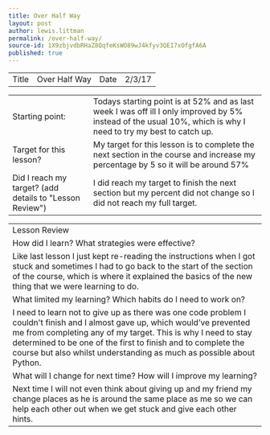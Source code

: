 ```yaml
---
title: Over Half Way
layout: post
author: lewis.littman
permalink: /over-half-way/
source-id: 1X9zbjvdbRHaZ8QqfeKsWO89wJ4kfyv3QEI7xOfgfA6A
published: true
---
```

<table>
  <tr>
    <td>Title</td>
    <td>Over Half Way</td>
    <td>Date</td>
    <td>2/3/17</td>
  </tr>
</table>


<table>
  <tr>
    <td>Starting point:</td>
    <td>Todays starting point is at 52% and as last week I was off ill I only improved by 5% instead of the usual 10%, which is why I need to try my best to catch up.</td>
  </tr>
  <tr>
    <td>Target for this lesson?</td>
    <td>My target for this lesson is to complete the next section in the course and increase my percentage by 5 so it will be around 57%</td>
  </tr>
  <tr>
    <td>Did I reach my target? 
(add details to "Lesson Review")</td>
    <td>I did reach my target to finish the next section but my percent did not change so I did not reach my full target.</td>
  </tr>
</table>


<table>
  <tr>
    <td>Lesson Review</td>
  </tr>
  <tr>
    <td>How did I learn? What strategies were effective? </td>
  </tr>
  <tr>
    <td>Like last lesson I just kept re-reading the instructions when I got stuck and sometimes I had to go back to the start of the section of the course, which is where it explained the basics of the new thing that we were learning to do. </td>
  </tr>
  <tr>
    <td>What limited my learning? Which habits do I need to work on? </td>
  </tr>
  <tr>
    <td>I need to learn not to give up as there was one code problem I couldn't finish and I almost gave up, which would’ve prevented me from completing any of my target. This is why I need to stay determined to be one of the first to finish and to complete the course but also whilst understanding as much as possible about Python.</td>
  </tr>
  <tr>
    <td>What will I change for next time? How will I improve my learning?</td>
  </tr>
  <tr>
    <td>Next time I will not even think about giving up and my friend my change places as he is around the same place as me so we can help each other out when we get stuck and give each other hints.</td>
  </tr>
</table>



